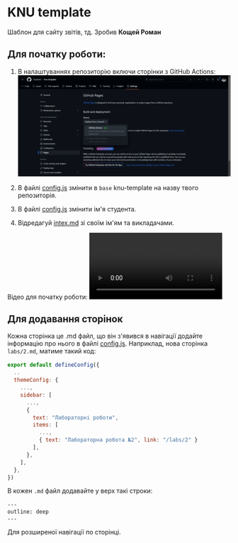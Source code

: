 # KNU template

Шаблон для сайту звітів, тд. Зробив **Кощей Роман**

## Для початку роботи:

1. В налаштуваннях репозиторію включи сторінки з GitHub Actions: ![Картинка з поясненням](./can-delete/pages.png)

2. В файлі [config.js](./site/.vitepress/config.js) змінити в `base` knu-template на назву твого репозиторія.

3. В файлі [config.js](./site/.vitepress/config.js) змінити ім'я студента.

4. Відредагуй [intex.md](./site/index.md) зі своїм ім'ям та викладачами.

Відео для початку роботи: ![/can-delete/setup.mp4](./can-delete/setup.mp4)

## Для додавання сторінок

Кожна сторінка це .md файл, що він з'явився в навігації додайте інформацію про нього в файлі [config.js](./site/.vitepress/config.js). Наприклад, нова сторінка `labs/2.md`, матиме такий код:

```js
export default defineConfig({
  ..
  themeConfig: {
    ...,
    sidebar: [
      ...,
      {
        text: "Лабораторні роботи",
        items: [
          ...,
          { text: "Лабораторна робота №2", link: "/labs/2" }
        ],
      },
    ],
  },
})
```

В кожен `.md` файл додавайте у верх такі строки:

```
---
outline: deep
---
```

Для розширеної навігації по сторінці.
